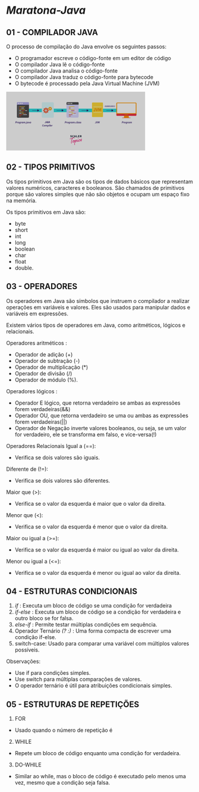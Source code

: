 # *Maratona-Java*

## 01 - COMPILADOR JAVA

O processo de compilação do Java envolve os seguintes passos: <br>

- O programador escreve o código-fonte em um editor de código
- O compilador Java lê o código-fonte
- O compilador Java analisa o código-fonte
- O compilador Java traduz o código-fonte para bytecode
- O bytecode é processado pela Java Virtual Machine (JVM)

![img_1.png](img_1.png)

## 02 - TIPOS PRIMITIVOS

Os tipos primitivos em Java são os tipos de dados básicos que representam valores numéricos, caracteres e booleanos. São
chamados de primitivos porque são valores simples que não são objetos e ocupam um espaço fixo na memória.

Os tipos primitivos em Java são: <br>

- byte
- short
- int
- long
- boolean
- char
- float
- double.

## 03 - OPERADORES

Os operadores em Java são símbolos que instruem o compilador a realizar operações em variáveis e valores. Eles são
usados para manipular dados e variáveis em expressões.

Existem vários tipos de operadores em Java, como aritméticos, lógicos e relacionais.

Operadores aritméticos :

- Operador de adição (+)
- Operador de subtração (-)
- Operador de multiplicação (*)
- Operador de divisão (/)
- Operador de módulo (%).

Operadores lógicos :

- Operador E lógico, que retorna verdadeiro se ambas as expressões forem verdadeiras(&&)
- Operador OU, que retorna verdadeiro se uma ou ambas as expressões forem verdadeiras(||)
- Operador de Negação inverte valores booleanos, ou seja, se um valor for verdadeiro, ele se transforma em falso, e
  vice-versa(!)

Operadores Relacionais
Igual a (==):

- Verifica se dois valores são iguais.

Diferente de (!=):

- Verifica se dois valores são diferentes.

Maior que (>):

- Verifica se o valor da esquerda é maior que o valor da direita.

Menor que (<):

- Verifica se o valor da esquerda é menor que o valor da direita.

Maior ou igual a (>=):

- Verifica se o valor da esquerda é maior ou igual ao valor da direita.

Menor ou igual a (<=):

- Verifica se o valor da esquerda é menor ou igual ao valor da direita.

## 04 - ESTRUTURAS CONDICIONAIS

1. *if* : Executa um bloco de código se uma condição for verdadeira
2. *if-else* : Executa um bloco de código se a condição for verdadeira e outro bloco se for falsa.
3. *else-if* : Permite testar múltiplas condições em sequência.
4. Operador Ternário *(? :)* : Uma forma compacta de escrever uma condição if-else.
5. switch-case: Usado para comparar uma variável com múltiplos valores possíveis.

Observações:

- Use if para condições simples.
- Use switch para múltiplas comparações de valores.
- O operador ternário é útil para atribuições condicionais simples.

## 05 - ESTRUTURAS DE REPETIÇÕES

1. FOR

- Usado quando o número de repetição é

2. WHILE

- Repete um bloco de código enquanto uma condição for verdadeira.

3. DO-WHILE

- Similar ao while, mas o bloco de código é executado pelo menos uma vez, mesmo que a condição seja falsa.